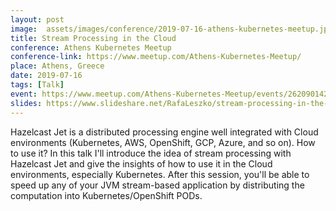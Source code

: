 ```yaml
---
layout: post
image:  assets/images/conference/2019-07-16-athens-kubernetes-meetup.jpg
title: Stream Processing in the Cloud
conference: Athens Kubernetes Meetup
conference-link: https://www.meetup.com/Athens-Kubernetes-Meetup/
place: Athens, Greece
date: 2019-07-16
tags: [Talk]
event: https://www.meetup.com/Athens-Kubernetes-Meetup/events/262090142/
slides: https://www.slideshare.net/RafaLeszko/stream-processing-in-the-cloud-athens-kubernetes-meetup-16072019
---
```


Hazelcast Jet is a distributed processing engine well integrated with Cloud environments (Kubernetes, AWS, OpenShift, GCP, Azure, and so on). How to use it? In this talk I'll introduce the idea of stream processing with Hazelcast Jet and give the insights of how to use it in the Cloud environments, especially Kubernetes. After this session, you'll be able to speed up any of your JVM stream-based application by distributing the computation into Kubernetes/OpenShift PODs.
